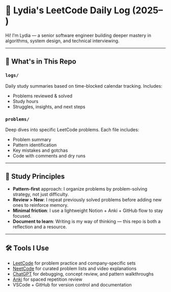 # 🧠 Lydia's LeetCode Daily Log (2025– )

Hi! I’m Lydia — a senior software engineer building deeper mastery in algorithms, system design, and technical interviewing.

---

## 📘 What's in This Repo

### `logs/`
Daily study summaries based on time-blocked calendar tracking. Includes:
- Problems reviewed & solved
- Study hours
- Struggles, insights, and next steps

### `problems/`
Deep dives into specific LeetCode problems. Each file includes:
- Problem summary
- Pattern identification
- Key mistakes and gotchas
- Code with comments and dry runs

---

## 🔁 Study Principles

- **Pattern-first** approach: I organize problems by problem-solving strategy, not just difficulty.
- **Review > New**: I repeat previously solved problems before adding new ones to reinforce memory.
- **Minimal friction**: I use a lightweight Notion + Anki + GitHub flow to stay focused.
- **Document to learn**: Writing is my way of thinking — this repo is both a reflection and a resource.

---

## 🛠️ Tools I Use

- [LeetCode](https://leetcode.com/) for problem practice and company-specific sets
- [NeetCode](https://neetcode.io/) for curated problem lists and video explanations
- [ChatGPT](https://chat.openai.com) for debugging, concept review, and pattern walkthroughs
- [Anki](https://apps.ankiweb.net/) for spaced repetition review
- VSCode + GitHub for version control and documentation
